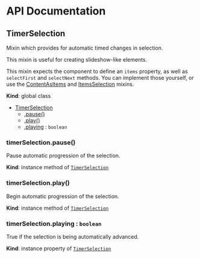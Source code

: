# API Documentation
<a name="TimerSelection"></a>
## TimerSelection
Mixin which provides for automatic timed changes in selection.

This mixin is useful for creating slideshow-like elements.

This mixin expects the component to define an `items` property, as well as
`selectFirst` and `selectNext` methods. You can implement those yourself,
or use the [ContentAsItems](ContentAsItems.md) and
[ItemsSelection](ItemsSelection.md) mixins.

  **Kind**: global class

* [TimerSelection](#TimerSelection)
    * [.pause()](#TimerSelection+pause)
    * [.play()](#TimerSelection+play)
    * [.playing](#TimerSelection+playing) : <code>boolean</code>

<a name="TimerSelection+pause"></a>
### timerSelection.pause()
Pause automatic progression of the selection.

  **Kind**: instance method of <code>[TimerSelection](#TimerSelection)</code>
<a name="TimerSelection+play"></a>
### timerSelection.play()
Begin automatic progression of the selection.

  **Kind**: instance method of <code>[TimerSelection](#TimerSelection)</code>
<a name="TimerSelection+playing"></a>
### timerSelection.playing : <code>boolean</code>
True if the selection is being automatically advanced.

  **Kind**: instance property of <code>[TimerSelection](#TimerSelection)</code>
